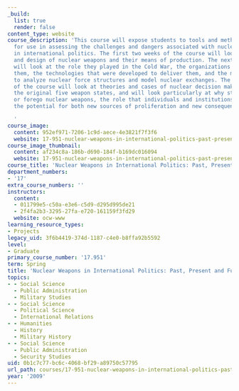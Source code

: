 ```yaml
---
_build:
  list: true
  render: false
content_type: website
course_description: 'This course will expose students to tools and methods of analysis
  for use in assessing the challenges and dangers associated with nuclear weapons
  in international politics. The first two weeks of the course will look at the technology
  and design of nuclear weapons and their means of production. The next five weeks
  will look at the role they played in the Cold War, the organizations that managed
  them, the technologies that were developed to deliver them, and the methods used
  to analyze nuclear force structures and model nuclear exchanges. The last six weeks
  of the course will look at theories and cases of nuclear decision making beyond
  the original five weapon states, and will look particularly at why states pursue
  or forego nuclear weapons, the role that individuals and institutions play, and
  the potential for both new sources of proliferation and new consequences.

  '
course_image:
  content: 952ef971-7206-1c9d-aece-4e3821f7f3f6
  website: 17-951-nuclear-weapons-in-international-politics-past-present-and-future-spring-2009
course_image_thumbnail:
  content: af234c8a-186b-d690-184f-b169dc016094
  website: 17-951-nuclear-weapons-in-international-politics-past-present-and-future-spring-2009
course_title: 'Nuclear Weapons in International Politics: Past, Present and Future'
department_numbers:
- '17'
extra_course_numbers: ''
instructors:
  content:
  - 011799e5-c50a-e3e6-c5d9-d295d995de21
  - 2f4fa2b3-3295-27fa-e720-161159f3fd29
  website: ocw-www
learning_resource_types:
- Projects
legacy_uid: 3f6b4419-374d-1187-c4e0-b8ffa92b5592
level:
- Graduate
primary_course_number: '17.951'
term: Spring
title: 'Nuclear Weapons in International Politics: Past, Present and Future'
topics:
- - Social Science
  - Public Administration
  - Military Studies
- - Social Science
  - Political Science
  - International Relations
- - Humanities
  - History
  - Military History
- - Social Science
  - Public Administration
  - Security Studies
uid: 0b1c7c77-bc6c-4068-bf29-a89750c57795
url_path: courses/17-951-nuclear-weapons-in-international-politics-past-present-and-future-spring-2009
year: '2009'
---
```

